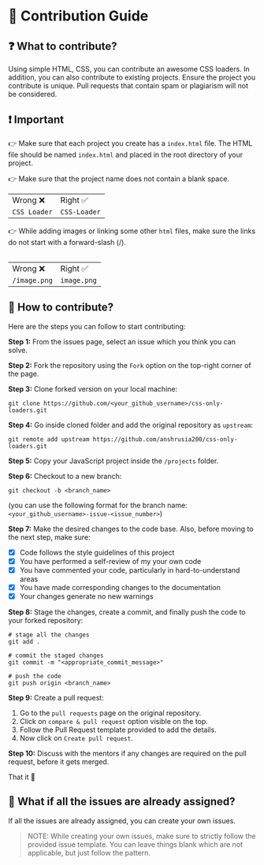 # 📃 Contribution Guide

## ❓ What to contribute?

Using simple HTML, CSS, you can contribute an awesome CSS loaders. In addition, you can also contribute to existing projects. Ensure the project you contribute is unique. Pull requests that contain spam or plagiarism will not be considered.

## ❗ Important

👉 Make sure that each project you create has a `index.html` file. The HTML file should be named `index.html` and placed in the root directory of your project.

👉 Make sure that the project name does not contain a blank space.

<table>
<tr>
  <td>Wrong ❌</td>
  <td>Right ✅</td>
</tr>
<tr>
  <td><code>CSS Loader</code></td>
  <td><code>CSS-Loader</code></td>
</tr>
<table>

👉 While adding images or linking some other `html` files, make sure the links do not start with a forward-slash (/).

<table>
<tr>
  <td>Wrong ❌</td>
  <td>Right ✅</td>
</tr>
<tr>
  <td><code>/image.png</code></td>
  <td><code>image.png</code></td>
</tr>
<table>

## 🤔 How to contribute?

Here are the steps you can follow to start contributing:

**Step 1:** From the issues page, select an issue which you think you can solve.

**Step 2:** Fork the repository using the `Fork` option on the top-right corner of the page.

**Step 3:** Clone forked version on your local machine:

```git
git clone https://github.com/<your_github_username>/css-only-loaders.git
```

**Step 4:** Go inside cloned folder and add the original repository as `upstream`:

```git
git remote add upstream https://github.com/anshrusia200/css-only-loaders.git
```

**Step 5:** Copy your JavaScript project inside the `/projects` folder.

**Step 6:** Checkout to a new branch:

```git
git checkout -b <branch_name>
```

(you can use the following format for the branch name: `<your_github_username>-issue-<issue_number>`)

**Step 7:** Make the desired changes to the code base. Also, before moving to the next step, make sure:

- [x] Code follows the style guidelines of this project
- [x] You have performed a self-review of my your own code
- [x] You have commented your code, particularly in hard-to-understand areas
- [x] You have made corresponding changes to the documentation
- [x] Your changes generate no new warnings

**Step 8:** Stage the changes, create a commit, and finally push the code to your forked repository:

```git
# stage all the changes
git add .

# commit the staged changes
git commit -m "<appropriate_commit_message>"

# push the code
git push origin <branch_name>
```

**Step 9:** Create a pull request:

1. Go to the `pull requests` page on the original repository.
2. Click on `compare & pull request` option visible on the top.
3. Follow the Pull Request template provided to add the details.
4. Now click on `Create pull request`.

**Step 10:** Discuss with the mentors if any changes are required on the pull request, before it gets merged.

That it 🎉

## 🤔 What if all the issues are already assigned?

If all the issues are already assigned, you can create your own issues.

> NOTE: While creating your own issues, make sure to strictly follow the provided issue template. You can leave things blank which are not applicable, but just follow the pattern.
